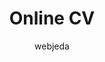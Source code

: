 ---
title: "Online CV"
github: https://github.com/sharu725/online-cv
demo: http://webjeda.com/online-cv/
author: webjeda
draft: true
ssg:
  - Jekyll
cms:
  - No Cms
---